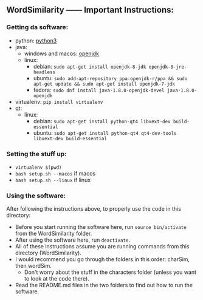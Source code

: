 WordSimilarity —— Important Instructions:
----

### Getting da software:
* python: [python3](https://www.python.org/downloads/)
* java:
  * windows and macos: [openjdk](http://www.oracle.com/technetwork/java/javase/downloads/jdk8-downloads-2133151.html)
  * linux: 
    * debian: `sudo apt-get install openjdk-8-jdk openjdk-8-jre-headless`
    * ubuntu: `sudo add-apt-repository ppa:openjdk-r/ppa && sudo apt-get update && sudo apt-get install openjdk-7-jdk`
    * fedora: `sudo dnf install java-1.8.0-openjdk-devel java-1.8.0-openjdk`
* virtualenv: `pip install virtualenv`
* qt: 
  * linux:
    * debian: `sudo apt-get install python-qt4 libxext-dev build-essential`
    * ubuntu: `sudo apt-get install python-qt4 qt4-dev-tools libxext-dev build-essential`

### Setting the stuff up: 
* `virtualenv $(pwd)`
* `bash setup.sh --macos` if macos
* `bash setup.sh --linux` if linux

### Using the software:
After following the instructions above, to properly use the code in this directory:
* Before you start running the software here, run `source bin/activate` from the WordSimilarity folder.
* After using the software here, run `deactivate`.
* All of these instructions assume you are running commands from this directory (WordSimilarity).
* I would recommend you go through the folders in this order: charSim, then wordSim.
  * Don't worry about the stuff in the characters folder (unless you want to look at the code there).
* Read the README.md files in the two folders to find out how to run the software.